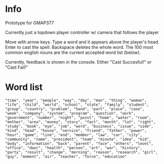 # Info
Prototype for GMAP377

Currently just a topdown player controller w/ camera that follows the player

Move with arrow keys. Type a word and it appears above the player's head. Enter to cast the spell. Backspace deletes the whole word. The 100 most common english nouns are the current accepted word list (below).

Currently, feedback is shown in the console. Either "Cast Succesful!" or "Cast Fail!"

# Word list
`"time", "year", "people", "way", "day", "man", "thing", "woman", "life", "child", "world", "school", "state", "family", "student", "group", "country", "problem", "hand", "part", "place", "case", "week", "company", "system", "program", "question", "work", "government", "number", "night", "point", "home", "water", "room", "mother", "area", "money", "story", "fact", "month", "lot", "right", "study", "book", "eye", "job", "word", "business", "issue", "side", "kind", "head", "house", "service", "friend", "father", "power", "hour", "game", "line", "end", "member", "law", "car", "city", "community", "name", "president", "team", "minute", "idea", "kid", "body", "information", "back", "parent", "face", "others", "level", "office", "door", "health", "person", "art", "war", "history", "party", "result", "change", "morning", "reason", "research", "girl", "guy", "moment", "air", "teacher", "force", "education"`
